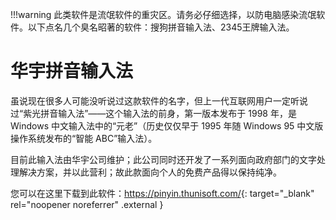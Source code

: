 !!!warning
	此类软件是流氓软件的重灾区。请务必仔细选择，以防电脑感染流氓软件。以下点名几个臭名昭著的软件：搜狗拼音输入法、2345王牌输入法。

# 华宇拼音输入法
虽说现在很多人可能没听说过这款软件的名字，但上一代互联网用户一定听说过“紫光拼音输入法”——这个输入法的前身，第一版本发布于 1998 年，是 Windows 中文输入法中的“元老”（历史仅仅早于 1995 年随 Windows 95 中文版操作系统发布的“智能 ABC”输入法）。

目前此输入法由华宇公司维护；此公司同时还开发了一系列面向政府部门的文字处理解决方案，并以此营利；故此款面向个人的免费产品得以保持纯净。

您可以在这里下载到此软件：<https://pinyin.thunisoft.com/>{: target="_blank" rel="noopener noreferrer" .external }